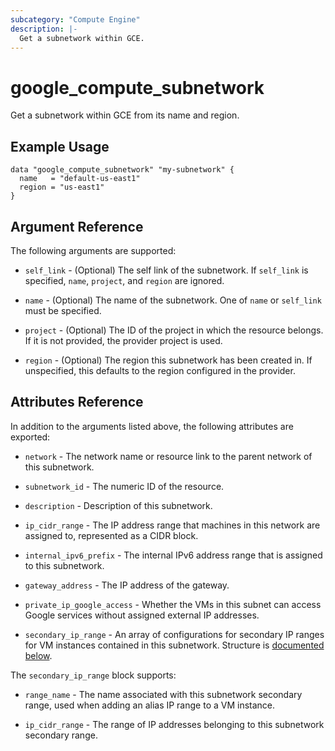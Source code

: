 ```yaml
---
subcategory: "Compute Engine"
description: |-
  Get a subnetwork within GCE.
---
```


# google_compute_subnetwork

Get a subnetwork within GCE from its name and region.

## Example Usage

```hcl
data "google_compute_subnetwork" "my-subnetwork" {
  name   = "default-us-east1"
  region = "us-east1"
}
```

## Argument Reference

The following arguments are supported:

* `self_link` - (Optional) The self link of the subnetwork. If `self_link` is
specified, `name`, `project`, and `region` are ignored.

* `name` - (Optional) The name of the subnetwork. One of `name` or `self_link`
must be specified.

* `project` - (Optional) The ID of the project in which the resource belongs. If it
    is not provided, the provider project is used.

* `region` - (Optional) The region this subnetwork has been created in. If
    unspecified, this defaults to the region configured in the provider.

## Attributes Reference

In addition to the arguments listed above, the following attributes are exported:

* `network` - The network name or resource link to the parent
    network of this subnetwork.

* `subnetwork_id` - The numeric ID of the resource.

* `description` - Description of this subnetwork.

* `ip_cidr_range` - The IP address range that machines in this
    network are assigned to, represented as a CIDR block.

* `internal_ipv6_prefix` - The internal IPv6 address range that is assigned to this subnetwork.

* `gateway_address` - The IP address of the gateway.

* `private_ip_google_access` - Whether the VMs in this subnet
    can access Google services without assigned external IP
    addresses.

* `secondary_ip_range` - An array of configurations for secondary IP ranges for
    VM instances contained in this subnetwork. Structure is [documented below](#nested_secondary_ip_range).

<a name="nested_secondary_ip_range"></a>The `secondary_ip_range` block supports:

* `range_name` - The name associated with this subnetwork secondary range, used
    when adding an alias IP range to a VM instance.

* `ip_cidr_range` - The range of IP addresses belonging to this subnetwork
    secondary range.
